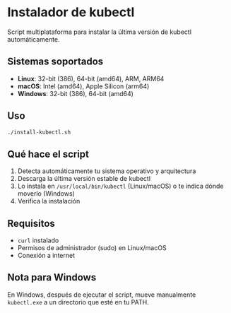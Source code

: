 # Instalador de kubectl

Script multiplataforma para instalar la última versión de kubectl automáticamente.

## Sistemas soportados

- **Linux**: 32-bit (386), 64-bit (amd64), ARM, ARM64
- **macOS**: Intel (amd64), Apple Silicon (arm64)
- **Windows**: 32-bit (386), 64-bit (amd64)

## Uso

```bash
./install-kubectl.sh
```

## Qué hace el script

1. Detecta automáticamente tu sistema operativo y arquitectura
2. Descarga la última versión estable de kubectl
3. Lo instala en `/usr/local/bin/kubectl` (Linux/macOS) o te indica dónde moverlo (Windows)
4. Verifica la instalación

## Requisitos

- `curl` instalado
- Permisos de administrador (sudo) en Linux/macOS
- Conexión a internet

## Nota para Windows

En Windows, después de ejecutar el script, mueve manualmente `kubectl.exe` a un directorio que esté en tu PATH.
